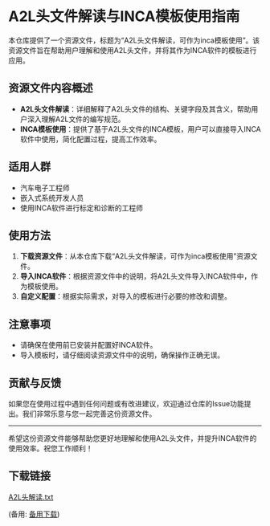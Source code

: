 # A2L头文件解读与INCA模板使用指南

本仓库提供了一个资源文件，标题为“A2L头文件解读，可作为inca模板使用”。该资源文件旨在帮助用户理解和使用A2L头文件，并将其作为INCA软件的模板进行应用。

## 资源文件内容概述

- **A2L头文件解读**：详细解释了A2L头文件的结构、关键字段及其含义，帮助用户深入理解A2L文件的编写规范。
- **INCA模板使用**：提供了基于A2L头文件的INCA模板，用户可以直接导入INCA软件中使用，简化配置过程，提高工作效率。

## 适用人群

- 汽车电子工程师
- 嵌入式系统开发人员
- 使用INCA软件进行标定和诊断的工程师

## 使用方法

1. **下载资源文件**：从本仓库下载“A2L头文件解读，可作为inca模板使用”资源文件。
2. **导入INCA软件**：根据资源文件中的说明，将A2L头文件导入INCA软件中，作为模板使用。
3. **自定义配置**：根据实际需求，对导入的模板进行必要的修改和调整。

## 注意事项

- 请确保在使用前已安装并配置好INCA软件。
- 导入模板时，请仔细阅读资源文件中的说明，确保操作正确无误。

## 贡献与反馈

如果您在使用过程中遇到任何问题或有改进建议，欢迎通过仓库的Issue功能提出。我们非常乐意与您一起完善这份资源文件。

---

希望这份资源文件能够帮助您更好地理解和使用A2L头文件，并提升INCA软件的使用效率。祝您工作顺利！

## 下载链接
[A2L头解读.txt](https://pan.quark.cn/s/093fae6c30c9) 

(备用: [备用下载](https://pan.baidu.com/s/1Bx9vMoh4VcS-wgfjwDGgJg?pwd=1234))
